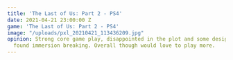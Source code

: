 ```yaml
---
title: 'The Last of Us: Part 2 - PS4'
date: 2021-04-21 23:00:00 Z
game: 'The Last of Us: Part 2 - PS4'
image: "/uploads/pxl_20210421_113436209.jpg"
opinion: Strong core game play, disappointed in the plot and some design choices I
  found immersion breaking. Overall though would love to play more.
---
```


